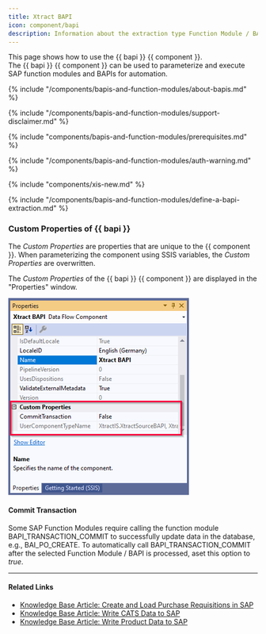 ```yaml
---
title: Xtract BAPI
icon: component/bapi
description: Information about the extraction type Function Module / BAPI
---
```


This page shows how to use the {{ bapi }} {{ component }}.<br>
The {{ bapi }} {{ component }} can be used to parameterize and execute SAP function modules and BAPIs for automation.

{% include "/components/bapis-and-function-modules/about-bapis.md" %}

{% include "/components/bapis-and-function-modules/support-disclaimer.md" %}

{% include "components/bapis-and-function-modules/prerequisites.md" %}

{% include "/components/bapis-and-function-modules/auth-warning.md" %}

{% include "components/xis-new.md"  %}

{% include "/components/bapis-and-function-modules/define-a-bapi-extraction.md" %}

### Custom Properties of {{ bapi }}
The *Custom Properties* are properties that are unique to the {{ component }}.
When parameterizing the component using SSIS variables, the *Custom Properties* are overwritten.

The *Custom Properties* of the {{ bapi }} {{ component }} are displayed in the "Properties" window.

![BAPI Properties](../../assets/images/xis/documentation/bapi/bapi-properties.png)

#### Commit Transaction 
Some SAP Function Modules require calling the function module BAPI_TRANSACTION_COMMIT to successfully update data in the database, e.g., BAI_PO_CREATE. 
To automatically call BAPI_TRANSACTION_COMMIT after the selected Function Module / BAPI is processed, aset this option to *true*.

****
#### Related Links
- [Knowledge Base Article: Create and Load Purchase Requisitions in SAP](../../knowledge-base/create-and-load-purchase-requisitions-in-sap.md)
- [Knowledge Base Article: Write CATS Data to SAP](../../knowledge-base/write-cats-data-to-sap.md)
- [Knowledge Base Article: Write Product Data to SAP](../../knowledge-base/write-product-data-to-sap.md)
